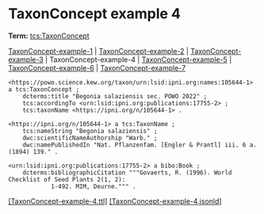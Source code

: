 # TaxonConcept example 4


**Term:** [tcs:TaxonConcept](/terms/#tcs_taxonconcept)

[TaxonConcept-example-1](./TaxonConcept-example-1.html) | [TaxonConcept-example-2](./TaxonConcept-example-2.html) | [TaxonConcept-example-3](./TaxonConcept-example-3.html) | TaxonConcept-example-4 | [TaxonConcept-example-5](./TaxonConcept-example-5.html) | [TaxonConcept-example-6](./TaxonConcept-example-6.html) | [TaxonConcept-example-7](./TaxonConcept-example-7.html)
```turtle
<https://powo.science.kew.org/taxon/urn:lsid:ipni.org:names:105644-1> a tcs:TaxonConcept ;
    dcterms:title "Begonia salaziensis sec. POWO 2022" ;
    tcs:accordingTo <urn:lsid:ipni.org:publications:17755-2> ;
    tcs:taxonName <https://ipni.org/n/105644-1> .

<https://ipni.org/n/105644-1> a tcs:TaxonName ;
    tcs:nameString "Begonia salaziensis" ; 
    dwc:scientificNameAuthorship "Warb." ;
    dwc:namePublishedIn "Nat. Pflanzenfam. [Engler & Prantl] iii. 6 a. (1894) 139." .

<urn:lsid:ipni.org:publications:17755-2> a bibo:Book ;
    dcterms:bibliographicCitation """Govaerts, R. (1996). World Checklist of Seed Plants 2(1, 2): 
            1-492. MIM, Deurne.""" .
```

[&#91;TaxonConcept-example-4.ttl&#93;](https://github.com/tdwg/tcs2/blob/master/examples/TaxonConcept-example-4.ttl)&nbsp;[&#91;TaxonConcept-example-4.jsonld&#93;](https://github.com/tdwg/tcs2/blob/master/examples/TaxonConcept-example-4.jsonld)

